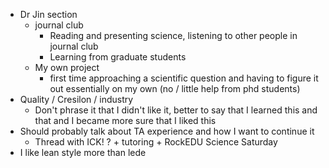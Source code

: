 - Dr Jin section
	- journal club
		- Reading and presenting science, listening to other people in journal club
		- Learning from graduate students
	- My own project
		- first time approaching a scientific question and having to figure it out essentially on my own (no / little help from phd students)
- Quality / Cresilon / industry
	- Don't phrase it that I didn't like it, better to say that I learned this and that and I became more sure that I liked this
- Should probably talk about TA experience and how I want to continue it
	- Thread with ICK! ? + tutoring + RockEDU Science Saturday
- I like lean style more than lede